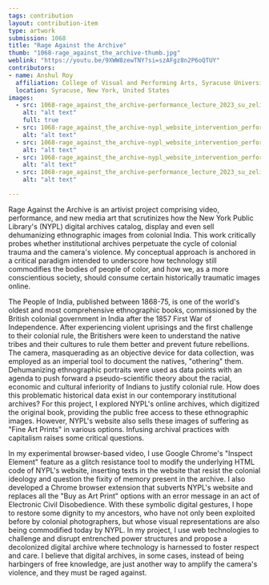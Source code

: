 ```yaml
---
tags: contribution
layout: contribution-item
type: artwork
submission: 1068
title: "Rage Against the Archive"
thumb: "1068-rage_against_the_archive-thumb.jpg"
weblink: "https://youtu.be/9XWW8zewTNY?si=szAFgz8n2P6oQTUY"
contributors: 
- name: Anshul Roy
  affiliation: College of Visual and Performing Arts, Syracuse University
  location: Syracuse, New York, United States
images: 
  - src: 1068-rage_against_the_archive-performance_lecture_2023_su_zelikha_final.jpg
    alt: "alt text"
    full: true
  - src: 1068-rage_against_the_archive-nypl_website_intervention_performance_act_common_space_syracuse_28_april_2022-7.jpg
    alt: "alt text"
  - src: 1068-rage_against_the_archive-nypl_website_intervention_performance_act_common_space_syracuse_28_april_2022-9.jpg
    alt: "alt text"
  - src: 1068-rage_against_the_archive-nypl_website_intervention_performance_act_common_space_syracuse_28_april_2022.jpg
    alt: "alt text"
  - src: 1068-rage_against_the_archive-performance_lecture_2023_su_zelikha_final-2.jpg
    alt: "alt text"

---
```


Rage Against the Archive is an artivist project comprising video,
performance, and new media art that scrutinizes how the New York Public
Library's (NYPL) digital archives catalog, display and even sell
dehumanizing ethnographic images from colonial India. This work
critically probes whether institutional archives perpetuate the cycle of
colonial trauma and the camera's violence. My conceptual approach is
anchored in a critical paradigm intended to underscore how technology
still commodifies the bodies of people of color, and how we, as a more
conscientious society, should consume certain historically traumatic
images online.

The People of India, published between 1868-75, is one of the world\'s
oldest and most comprehensive ethnographic books, commissioned by the
British colonial government in India after the 1857 First War of
Independence. After experiencing violent uprisings and the first
challenge to their colonial rule, the Britishers were keen to understand
the native tribes and their cultures to rule them better and prevent
future rebellions. The camera, masquerading as an objective device for
data collection, was employed as an imperial tool to document the
natives, "othering" them. Dehumanizing ethnographic portraits were used
as data points with an agenda to push forward a pseudo-scientific theory
about the racial, economic and cultural inferiority of Indians to
justify colonial rule. How does this problematic historical data exist
in our contemporary institutional archives? For this project, I explored
NYPL\'s online archives, which digitized the original book, providing
the public free access to these ethnographic images. However, NYPL's
website also sells these images of suffering as "Fine Art Prints" in
various options. Infusing archival practices with capitalism raises some
critical questions.

In my experimental browser-based video, I use Google Chrome\'s "Inspect
Element" feature as a glitch resistance tool to modify the underlying
HTML code of NYPL's website, inserting texts in the website that resist
the colonial ideology and question the fixity of memory present in the
archive. I also developed a Chrome browser extension that subverts
NYPL's website and replaces all the "Buy as Art Print" options with an
error message in an act of Electronic Civil Disobedience. With these
symbolic digital gestures, I hope to restore some dignity to my
ancestors, who have not only been exploited before by colonial
photographers, but whose visual representations are also being
commodified today by NYPL. In my project, I use web technologies to
challenge and disrupt entrenched power structures and propose a
decolonized digital archive where technology is harnessed to foster
respect and care. I believe that digital archives, in some cases,
instead of being harbingers of free knowledge, are just another way to
amplify the camera's violence, and they must be raged against.
